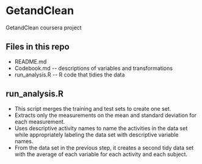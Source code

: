 # GetandClean
GetandClean coursera project

## Files in this repo
* README.md 
* Codebook.md -- descriptions of variables and transformations
* run_analysis.R -- R code that tidies the data

## run_analysis.R
*  This script merges the training and test sets to create one set.
*  Extracts only the measurements on the mean and standard deviation for each measurement.
*  Uses descriptive activity names to name the activities in the data set while appropriately labeling the data set with descriptive variable names.
*  From the data set in the previous step, it creates a second tidy data set with the average of each variable for each activity and each subject.
